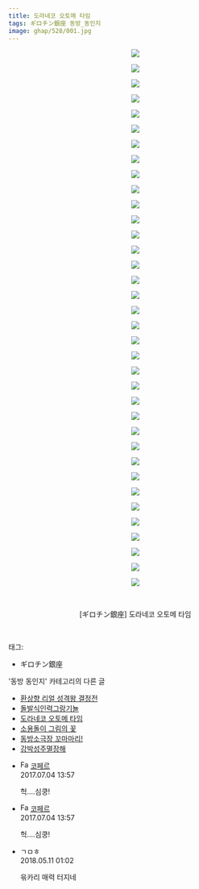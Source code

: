 ```yaml
---
title: 도라네코 오토메 타임
tags: ギロチン銀座 동방_동인지
image: ghap/528/001.jpg
---
```

<div class="article">
<p style="text-align: center; clear: none; float: none;"><img src="{{ site.nasurl }}/ghap/528/001.jpg"/></p>
<p style="text-align: center; clear: none; float: none;"><img src="{{ site.nasurl }}/ghap/528/002.jpg"/></p>
<p style="text-align: center; clear: none; float: none;"><img src="{{ site.nasurl }}/ghap/528/003.jpg"/></p>
<p style="text-align: center; clear: none; float: none;"><img src="{{ site.nasurl }}/ghap/528/004.jpg"/></p>
<p style="text-align: center; clear: none; float: none;"><img src="{{ site.nasurl }}/ghap/528/005.jpg"/></p>
<p style="text-align: center; clear: none; float: none;"><img src="{{ site.nasurl }}/ghap/528/006.jpg"/></p>
<p style="text-align: center; clear: none; float: none;"><img src="{{ site.nasurl }}/ghap/528/007.jpg"/></p>
<p style="text-align: center; clear: none; float: none;"><img src="{{ site.nasurl }}/ghap/528/008.jpg"/></p>
<p style="text-align: center; clear: none; float: none;"><img src="{{ site.nasurl }}/ghap/528/009.jpg"/></p>
<p style="text-align: center; clear: none; float: none;"><img src="{{ site.nasurl }}/ghap/528/010.jpg"/></p>
<p style="text-align: center; clear: none; float: none;"><img src="{{ site.nasurl }}/ghap/528/011.jpg"/></p>
<p style="text-align: center; clear: none; float: none;"><img src="{{ site.nasurl }}/ghap/528/012.jpg"/></p>
<p style="text-align: center; clear: none; float: none;"><img src="{{ site.nasurl }}/ghap/528/013.jpg"/></p>
<p style="text-align: center; clear: none; float: none;"><img src="{{ site.nasurl }}/ghap/528/014.jpg"/></p>
<p style="text-align: center; clear: none; float: none;"><img src="{{ site.nasurl }}/ghap/528/015.jpg"/></p>
<p style="text-align: center; clear: none; float: none;"><img src="{{ site.nasurl }}/ghap/528/016.jpg"/></p>
<p style="text-align: center; clear: none; float: none;"><img src="{{ site.nasurl }}/ghap/528/017.jpg"/></p>
<p style="text-align: center; clear: none; float: none;"><img src="{{ site.nasurl }}/ghap/528/018.jpg"/></p>
<p style="text-align: center; clear: none; float: none;"><img src="{{ site.nasurl }}/ghap/528/019.jpg"/></p>
<p style="text-align: center; clear: none; float: none;"><img src="{{ site.nasurl }}/ghap/528/020.jpg"/></p>
<p style="text-align: center; clear: none; float: none;"><img src="{{ site.nasurl }}/ghap/528/021.jpg"/></p>
<p style="text-align: center; clear: none; float: none;"><img src="{{ site.nasurl }}/ghap/528/022.jpg"/></p>
<p style="text-align: center; clear: none; float: none;"><img src="{{ site.nasurl }}/ghap/528/023.jpg"/></p>
<p style="text-align: center; clear: none; float: none;"><img src="{{ site.nasurl }}/ghap/528/024.jpg"/></p>
<p style="text-align: center; clear: none; float: none;"><img src="{{ site.nasurl }}/ghap/528/025.jpg"/></p>
<p style="text-align: center; clear: none; float: none;"><img src="{{ site.nasurl }}/ghap/528/026.jpg"/></p>
<p style="text-align: center; clear: none; float: none;"><img src="{{ site.nasurl }}/ghap/528/027.jpg"/></p>
<p style="text-align: center; clear: none; float: none;"><img src="{{ site.nasurl }}/ghap/528/028.jpg"/></p>
<p style="text-align: center; clear: none; float: none;"><img src="{{ site.nasurl }}/ghap/528/029.jpg"/></p>
<p style="text-align: center; clear: none; float: none;"><img src="{{ site.nasurl }}/ghap/528/030.jpg"/></p>
<p style="text-align: center; clear: none; float: none;"><img src="{{ site.nasurl }}/ghap/528/031.jpg"/></p>
<p style="text-align: center; clear: none; float: none;"><img src="{{ site.nasurl }}/ghap/528/032.jpg"/></p>
<p style="text-align: center; clear: none; float: none;"><img src="{{ site.nasurl }}/ghap/528/033.jpg"/></p>
<p style="text-align: center; clear: none; float: none;"><img src="{{ site.nasurl }}/ghap/528/034.jpg"/></p>
<p style="text-align: center; clear: none; float: none;"><img src="{{ site.nasurl }}/ghap/528/035.jpg"/></p>
<p style="text-align: center; clear: none; float: none;"><img src="{{ site.nasurl }}/ghap/528/036.jpg"/></p>
<p style="text-align: center; clear: none; float: none;"><br/></p>
<p style="text-align: center; clear: none; float: none;">[ギロチン銀座] 도라네코 오토메 타임</p>
<p><br/></p>
</div><div class="tagTrail">
<p>태그: </p>
<ul>
<li>ギロチン銀座</li>
</ul>
</div><div class="another">
<p>'동방 동인지' 카테고리의 다른 글</p>
<ul>
<li><a href="/2016-06-24-ghap_530">환상향 리얼 성격왕 결정전</a></li>
<li><a href="/2016-06-24-ghap_529">돌발식인력그랑기뇰</a></li>
<li><a href="/2016-06-24-ghap_528">도라네코 오토메 타임</a></li>
<li><a href="/2016-06-24-ghap_527">소용돌이 그림의 꽃</a></li>
<li><a href="/2016-06-24-ghap_526">동방소극장 꼬마마리!</a></li>
<li><a href="/2016-06-24-ghap_525">강박성주멸장해</a></li>
</ul>
</div><div class="cb_module cb_fluid">
<div class="cb_wrt cb_profile">
<div class="comment">
<ul>
<li class="cb_thumb_off" id="comment15028976">
<div class="cb_comment_area">
<div class="cb_info_area">
<div class="cb_section">
<span class="cb_nick_name"><img alt="Favicon of http://blog.naver.com/berpo77/221042945643" height="16" onerror="this.onerror=null;this.parentNode.removeChild(this)" src="http://blog.naver.com/favicon.ico" width="16"/> <a href="http://blog.naver.com/berpo77/221042945643" onclick="return openLinkInNewWindow(this)">코페르</a></span>
</div>
<div class="cb_section">
<span class="cb_date">2017.07.04 13:57 </span>
</div>
</div>
<div class="cb_dsc_comment">
<p class="cb_dsc">
											헉....심쿵!
										</p>
</div>
</div></li>
<li class="cb_thumb_off" id="comment15028977">
<div class="cb_comment_area">
<div class="cb_info_area">
<div class="cb_section">
<span class="cb_nick_name"><img alt="Favicon of http://blog.naver.com/berpo77/221042945643" height="16" onerror="this.onerror=null;this.parentNode.removeChild(this)" src="http://blog.naver.com/favicon.ico" width="16"/> <a href="http://blog.naver.com/berpo77/221042945643" onclick="return openLinkInNewWindow(this)">코페르</a></span>
</div>
<div class="cb_section">
<span class="cb_date">2017.07.04 13:57 </span>
</div>
</div>
<div class="cb_dsc_comment">
<p class="cb_dsc">
											헉....심쿵!
										</p>
</div>
</div></li>
<li class="cb_thumb_off" id="comment15253862">
<div class="cb_comment_area">
<div class="cb_info_area">
<div class="cb_section">
<span class="cb_nick_name">ㄱㅁㅎ</span>
</div>
<div class="cb_section">
<span class="cb_date">2018.05.11 01:02 </span>
</div>
</div>
<div class="cb_dsc_comment">
<p class="cb_dsc">
											윾카리 매력 터지네
										</p>
</div>
</div></li>
</ul>
</div>
</div><!-- commentList close -->
</div>
